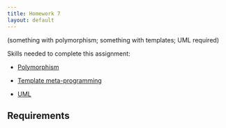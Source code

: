 ```yaml
---
title: Homework 7
layout: default
---
```


(something with polymorphism; something with templates; UML required)

Skills needed to complete this assignment:

- [Polymorphism](/lecture/polymorphism.html)

- [Template meta-programming](/lecture/template-metaprogramming.html)

- [UML](/lecture/uml.html)

## Requirements

